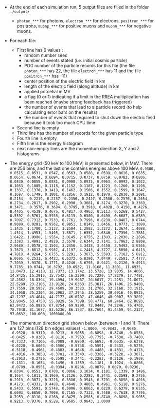 * At the end of each simulation run, 5 output files are filled in the folder `./output/`
    * `photon_***` for photons, `electron_***` for electrons, `positron_***` for positrons, `muonp_***` for positive muons and `muonn_***` for negative muons.
* For each file:
    * First line has 9 values : 
        * random number seed
        * number of events stated (i.e. initial cosmic particle)
        * PDG number of the particle records for this file (the file `photon_***` has 22, the file `electron_***` has 11 and the file `positron_***` has -11)
        * center position of the electric field in km
        * length of the electric field (along altitude) in km
        * applied potnetial in MV
        * a flag (0 or 1) indicating if a limit in the RREA multiplication has been reached (maybe strong feedback has triggered)
        * the number of events that lead to a particle record (to help calculating error bars on the results)
        * the number of events that required to shut down the electric field because it took too much CPU time
    * Second line is empty
    * Third line has the number of records for the given particle type
    * Fourth line is empty
    * Fifth line is the energy histogram
    * next non-empty lines are the momentum direction X, Y and Z histograms.

* The energy grid (50 keV to 100 MeV) is presented below, in MeV. There are 256 bins, and the last one contains energies above 100 MeV.
`0.0500, 0.0515, 0.0531, 0.0547, 0.0563, 0.0580, 0.0598, 0.0616, 0.0635, 0.0654, 0.0674, 0.0694, 0.0715, 0.0737, 0.0759, 0.0782, 0.0806, 0.0830, 0.0855, 0.0881, 0.0908, 0.0935, 0.0963, 0.0992, 0.1022, 0.1053, 0.1085, 0.1118, 0.1152, 0.1187, 0.1223, 0.1260, 0.1298, 0.1337, 0.1378, 0.1419, 0.1462, 0.1506, 0.1552, 0.1599, 0.1647, 0.1697, 0.1749, 0.1801, 0.1856, 0.1912, 0.1970, 0.2030, 0.2091, 0.2154,  0.2219, 0.2287, 0.2356, 0.2427, 0.2500, 0.2576, 0.2654, 0.2734, 0.2817, 0.2902, 0.2990, 0.3081, 0.3174, 0.3270, 0.3369, 0.3471,  0.3576, 0.3684, 0.3795, 0.3910, 0.4028, 0.4150, 0.4276, 0.4405, 0.4539, 0.4676, 0.4817, 0.4963, 0.5113, 0.5268, 0.5427, 0.5592, 0.5761, 0.5935, 0.6115, 0.6300, 0.6490, 0.6687, 0.6889, 0.7097, 0.7312, 0.7533, 0.7761, 0.7996, 0.8238, 0.8487, 0.8744, 0.9009, 0.9281, 0.9562, 0.9851, 1.0149, 1.0456, 1.0773, 1.1099, 1.1435, 1.1780, 1.2137, 1.2504, 1.2882, 1.3272, 1.3674, 1.4088, 1.4514, 1.4953, 1.5405, 1.5871, 1.6352, 1.6846, 1.7356, 1.7881, 1.8422, 1.8980, 1.9554, 2.0145, 2.0755, 2.1383, 2.2030, 2.2696, 2.3383, 2.4091, 2.4820, 2.5570, 2.6344, 2.7141, 2.7962, 2.8808, 2.9680, 3.0578, 3.1503, 3.2456, 3.3438, 3.4450, 3.5492, 3.6566, 3.7673, 3.8812, 3.9987, 4.1197, 4.2443, 4.3727, 4.5050, 4.6413, 4.7818, 4.9264, 5.0755, 5.2291, 5.3873, 5.5503, 5.7182, 5.8912, 6.0695, 6.2531, 6.4423, 6.6372, 6.8380, 7.0449, 7.2581, 7.4777, 7.7039, 7.9370, 8.1771, 8.4246, 8.6795, 8.9421, 9.2126, 9.4913, 9.7785, 10.0744, 10.3792, 10.6932, 11.0168, 11.3501, 11.6935, 12.0473, 12.4118, 12.7873, 13.1742, 13.5728, 13.9835, 14.4066, 14.8425, 15.2915, 15.7542, 16.2309, 16.7220, 17.2279, 17.7491, 18.2862, 18.8394, 19.4094, 19.9967, 20.6017, 21.2251, 21.8672, 22.5289, 23.2105, 23.9128, 24.6363, 25.3817, 26.1496, 26.9408, 27.7559, 28.5957, 29.4609, 30.3523, 31.2706, 32.2168, 33.1915, 34.1958, 35.2304, 36.2963, 37.3945, 38.5259, 39.6916, 40.8925, 42.1297, 43.4044, 44.7177, 46.0707, 47.4646, 48.9007, 50.3802, 51.9045, 53.4750, 55.0929, 56.7598, 58.4771, 60.2464, 62.0693, 63.9472, 65.8820, 67.8754, 69.9290, 72.0448, 74.2246, 76.4703, 78.7840, 81.1677, 83.6236, 86.1537, 88.7604, 91.4459, 94.2127, 97.0632, 100.000, 1000000.00`

* The momentum direction grid shown below (between -1 and 1). There are 127 bins (128 bin edges values)
`-1.0000, -0.9843, -0.9685, -0.9528, -0.9370, -0.9213, -0.9055, -0.8898, -0.8740, -0.8583, -0.8425, -0.8268, -0.8110, -0.7953, -0.7795, -0.7638, -0.7480, -0.7323, -0.7165, -0.7008, -0.6850, -0.6693, -0.6535, -0.6378, -0.6220, -0.6063, -0.5906, -0.5748, -0.5591, -0.5433, -0.5276, -0.5118, -0.4961, -0.4803, -0.4646, -0.4488, -0.4331, -0.4173, -0.4016, -0.3858, -0.3701, -0.3543, -0.3386, -0.3228, -0.3071, -0.2913, -0.2756, -0.2598, -0.2441, -0.2283, -0.2126, -0.1969, -0.1811, -0.1654, -0.1496, -0.1339, -0.1181, -0.1024, -0.0866, -0.0709, -0.0551, -0.0394, -0.0236, -0.0079, 0.0079, 0.0236, 0.0394, 0.0551, 0.0709, 0.0866, 0.1024, 0.1181, 0.1339, 0.1496, 0.1654, 0.1811, 0.1969, 0.2126, 0.2283, 0.2441, 0.2598, 0.2756, 0.2913, 0.3071, 0.3228, 0.3386, 0.3543, 0.3701, 0.3858, 0.4016, 0.4173, 0.4331, 0.4488, 0.4646, 0.4803, 0.4961, 0.5118, 0.5276, 0.5433, 0.5591, 0.5748, 0.5906, 0.6063, 0.6220, 0.6378, 0.6535, 0.6693, 0.6850, 0.7008, 0.7165, 0.7323, 0.7480, 0.7638, 0.7795, 0.7953, 0.8110, 0.8268, 0.8425, 0.8583, 0.8740, 0.8898, 0.9055, 0.9213, 0.9370, 0.9528, 0.9685, 0.9843, 1.0000`
